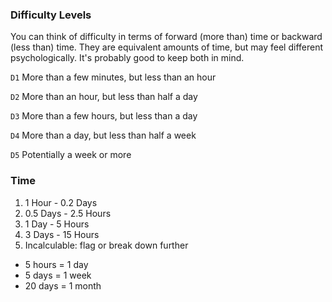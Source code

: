 ### Difficulty Levels

You can think of difficulty in terms of forward (more than) time or backward (less than) time. They are equivalent amounts of time, but may feel different psychologically. It's probably good to keep both in mind.

`D1` More than a few minutes, but less than an hour

`D2` More than an hour, but less than half a day

`D3` More than a few hours, but less than a day

`D4` More than a day, but less than half a week

`D5` Potentially a week or more


### Time

1. 1 Hour - 0.2 Days
2. 0.5 Days - 2.5 Hours
3. 1 Day - 5 Hours
4. 3 Days - 15 Hours
5. Incalculable: flag or break down further

* 5 hours = 1 day
* 5 days = 1 week
* 20 days = 1 month
